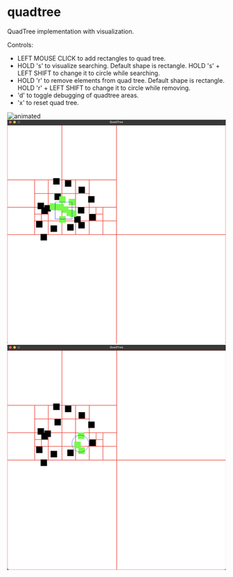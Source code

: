 # quadtree
QuadTree implementation with visualization.

Controls:
  - LEFT MOUSE CLICK to add rectangles to quad tree.
  - HOLD 's' to visualize searching. Default shape is rectangle. HOLD 's' + LEFT SHIFT to change it to circle while searching.
  - HOLD 'r' to remove elements from quad tree. Default shape is rectangle. HOLD 'r' + LEFT SHIFT to change it to circle while removing.
  - 'd' to toggle debugging of quadtree areas.
  - 'x' to reset quad tree.

<img src="https://media.giphy.com/media/v1.Y2lkPTc5MGI3NjExeXBkbzg3ZXc5Y2Zxdm1senU3NWoxb3hjbnhqaXR1dzN6YnIzZHdydSZlcD12MV9pbnRlcm5hbF9naWZfYnlfaWQmY3Q9Zw/pU2ORWokwosGeWlXGi/giphy.gif" alt="animated" />
<img src="img/rect.png"/>
<img src="img/circle.png"/>
